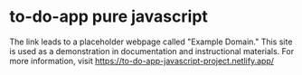 # to-do-app pure javascript
The link leads to a placeholder webpage called "Example Domain." This site is used as a demonstration in documentation and instructional materials. For more information,
visit https://to-do-app-javascript-project.netlify.app/
